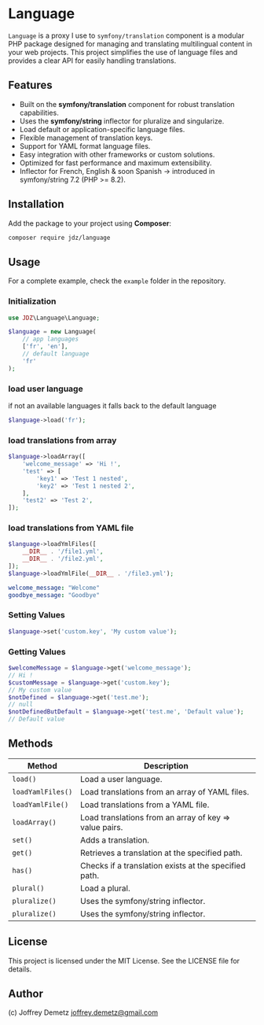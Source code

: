 # Language

`Language` is a proxy I use to `symfony/translation` component is a modular PHP package designed for managing and translating multilingual content in your web projects. This project simplifies the use of language files and provides a clear API for easily handling translations.

## Features

- Built on the **symfony/translation** component for robust translation capabilities.
- Uses the **symfony/string** inflector for pluralize and singularize. 
- Load default or application-specific language files.
- Flexible management of translation keys.
- Support for YAML format language files.
- Easy integration with other frameworks or custom solutions.
- Optimized for fast performance and maximum extensibility.
- Inflector for French, English & soon Spanish -> introduced in symfony/string 7.2 (PHP >= 8.2).

## Installation

Add the package to your project using **Composer**:

```bash
composer require jdz/language
```

## Usage

For a complete example, check the `example` folder in the repository.

### Initialization

```php
use JDZ\Language\Language;

$language = new Language(
    // app languages
    ['fr', 'en'],
    // default language
    'fr'
);
```

### load user language
if not an available languages it falls back to the default language

```php
$language->load('fr');
```

### load translations from array

```php
$language->loadArray([
    'welcome_message' => 'Hi !',
    'test' => [
        'key1' => 'Test 1 nested',
        'key2' => 'Test 1 nested 2',
    ],
    'test2' => 'Test 2',
]);
```

### load translations from YAML file

```php
$language->loadYmlFiles([
    __DIR__ . '/file1.yml',
    __DIR__ . '/file2.yml',
]);
$language->loadYmlFile(__DIR__ . '/file3.yml');
```

```yaml
welcome_message: "Welcome"
goodbye_message: "Goodbye"
```

### Setting Values

```php
$language->set('custom.key', 'My custom value');
```

### Getting Values

```php
$welcomeMessage = $language->get('welcome_message');
// Hi !
$customMessage = $language->get('custom.key');
// My custom value
$notDefined = $language->get('test.me');
// null
$notDefinedButDefault = $language->get('test.me', 'Default value');
// Default value
```

## Methods

| Method            | Description |
|-------------------|-------------|
| `load()`          | Load a user language. |
| `loadYamlFiles()` | Load translations from an array of YAML files. |
| `loadYamlFile()`  | Load translations from a YAML file. |
| `loadArray()`     | Load translations from an array of key => value pairs. |
| `set()`           | Adds a translation. |
| `get()`           | Retrieves a translation at the specified path. |
| `has()`           | Checks if a translation exists at the specified path. |
| `plural()`        | Load a plural. |
| `pluralize()`     | Uses the symfony/string inflector. |
| `pluralize()`     | Uses the symfony/string inflector. |

## License

This project is licensed under the MIT License. See the LICENSE file for details.

## Author

(c) Joffrey Demetz <joffrey.demetz@gmail.com>
